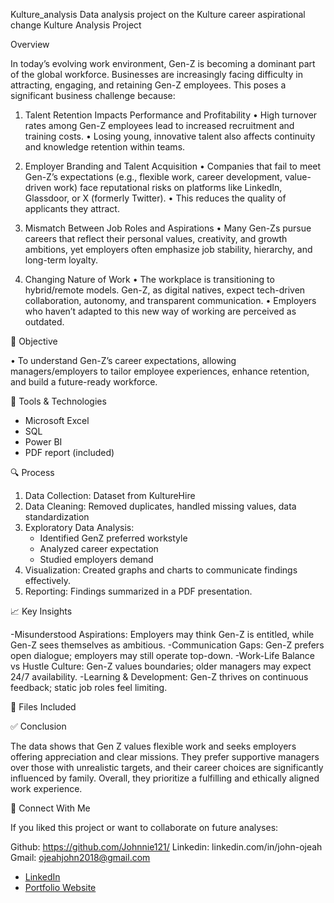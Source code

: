 Kulture_analysis
Data analysis project on the Kulture career aspirational change
Kulture Analysis Project

Overview

In today’s evolving work environment, Gen-Z is becoming a dominant part of the global workforce. Businesses are increasingly facing difficulty in attracting, engaging, and retaining Gen-Z employees. This poses a significant business challenge because:
1. Talent Retention Impacts Performance and Profitability
•	High turnover rates among Gen-Z employees lead to increased recruitment and training costs.
•	Losing young, innovative talent also affects continuity and knowledge retention within teams.

2. Employer Branding and Talent Acquisition
•	Companies that fail to meet Gen-Z’s expectations (e.g., flexible work, career development, value-driven work) face reputational risks on platforms like LinkedIn, Glassdoor, or X (formerly Twitter).
•	This reduces the quality of applicants they attract.

3. Mismatch Between Job Roles and Aspirations
•	Many Gen-Zs pursue careers that reflect their personal values, creativity, and growth ambitions, yet employers often emphasize job stability, hierarchy, and long-term loyalty.

4. Changing Nature of Work
•	The workplace is transitioning to hybrid/remote models. Gen-Z, as digital natives, expect tech-driven collaboration, autonomy, and transparent communication.
•	Employers who haven’t adapted to this new way of working are perceived as outdated.


📌 Objective

•	To understand Gen-Z’s career expectations, allowing managers/employers to tailor employee experiences, enhance retention, and build a future-ready workforce.

📁 Tools & Technologies

- Microsoft Excel
- SQL
- Power BI
- PDF report (included)

🔍 Process

1. Data Collection: Dataset from KultureHire
2. Data Cleaning: Removed duplicates, handled missing values, data standardization
3. Exploratory Data Analysis:
   - Identified GenZ preferred workstyle
   - Analyzed career expectation
   - Studied employers demand
4. Visualization: Created graphs and charts to communicate findings effectively.
5. Reporting: Findings summarized in a PDF presentation.

📈 Key Insights

-Misunderstood Aspirations: Employers may think Gen-Z is entitled, while Gen-Z sees themselves as ambitious.
-Communication Gaps: Gen-Z prefers open dialogue; employers may still operate top-down.
-Work-Life Balance vs Hustle Culture: Gen-Z values boundaries; older managers may expect 24/7 availability.
-Learning & Development: Gen-Z thrives on continuous feedback; static job roles feel limiting.


📄 Files Included

 ✅ Conclusion

The data shows that Gen Z values flexible work and seeks employers offering appreciation and clear missions. They prefer supportive managers over those with unrealistic targets, and their career choices are significantly influenced by family. Overall, they prioritize a fulfilling and ethically aligned work experience.


🔗 Connect With Me

If you liked this project or want to collaborate on future analyses:

Github: https://github.com/Johnnie121/
Linkedin: linkedin.com/in/john-ojeah
Gmail: ojeahjohn2018@gmail.com


- [LinkedIn](https://linkedin.com/in/yourusername)
- [Portfolio Website](https://yourportfolio.com)
